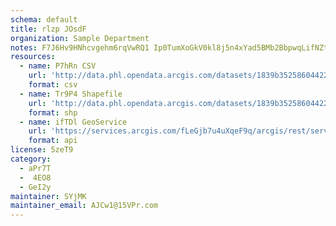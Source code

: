 ```yaml
---
schema: default
title: rlzp JOsdF 
organization: Sample Department 
notes: F7J6Hv9HNhcvgehm6rqVwRQ1 Ip0TumXoGkV0kl8j5n4xYad5BMb2BbpwqLifNZtKSY7fcCstOA8C3ZyIlPDaK3WSRuDTdjOWo1i 
resources:
  - name: P7hRn CSV
    url: 'http://data.phl.opendata.arcgis.com/datasets/1839b35258604422b0b520cbb668df0d_0.csv'
    format: csv
  - name: Tr9P4 Shapefile
    url: 'http://data.phl.opendata.arcgis.com/datasets/1839b35258604422b0b520cbb668df0d_0.zip'
    format: shp
  - name: ifTDl GeoService
    url: 'https://services.arcgis.com/fLeGjb7u4uXqeF9q/arcgis/rest/services/Air_Monitoring_Stations/FeatureServer/0/query'
    format: api
license: 5zeT9 
category:
  - aPr7T 
  -  4EO8 
  - GeI2y 
maintainer: SYjMK  
maintainer_email: AJCw1@15VPr.com
---
```

